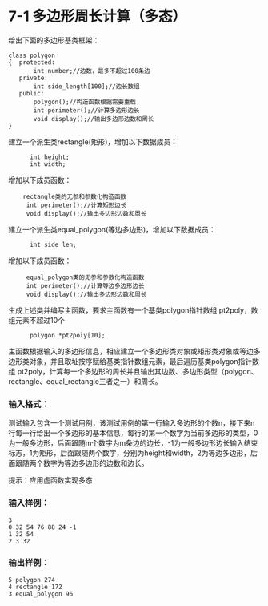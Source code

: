 # 7-1 多边形周长计算（多态）
给出下面的多边形基类框架：

    
    
    class polygon
    {  protected: 
           int number;//边数，最多不超过100条边
       private:
           int side_length[100];//边长数组
       public:
           polygon();//构造函数根据需要重载
           int perimeter();//计算多边形边长
           void display();//输出多边形边数和周长
    }
    

建立一个派生类rectangle(矩形)，增加以下数据成员：

    
    
          int height;
          int width;
    

增加以下成员函数：

    
    
        rectangle类的无参和参数化构造函数
         int perimeter();//计算矩形边长
         void display();//输出多边形边数和周长
    

建立一个派生类equal_polygon(等边多边形)，增加以下数据成员：

    
    
          int side_len;
    

增加以下成员函数：

    
    
         equal_polygon类的无参和参数化构造函数
         int perimeter();//计算等边多边形边长
         void display();//输出多边形边数和周长
    

生成上述类并编写主函数，要求主函数有一个基类polygon指针数组 pt2poly，数组元素不超过10个

    
    
          polygon *pt2poly[10]; 
    

主函数根据输入的多边形信息，相应建立一个多边形类对象或矩形类对象或等边多边形类对象，并且取址按序赋给基类指针数组元素，最后遍历基类polygon指针数组
pt2poly，计算每一个多边形的周长并且输出其边数、多边形类型（polygon、rectangle、equal_rectangle三者之一）和周长。

### 输入格式：

测试输入包含一个测试用例，该测试用例的第一行输入多边形的个数n，接下来n行每一行给出一个多边形的基本信息，每行的第一个数字为当前多边形的类型，0为一般多边形，后面跟随m个数字为m条边的边长，-1为一般多边形边长输入结束标志，1为矩形，后面跟随两个数字，分别为height和width，2为等边多边形，后面跟随两个数字为等边多边形的边数和边长。

提示：应用虚函数实现多态

### 输入样例：

    
    
    3
    0 32 54 76 88 24 -1
    1 32 54
    2 3 32
    

### 输出样例：

    
    
    5 polygon 274
    4 rectangle 172
    3 equal_polygon 96
    

